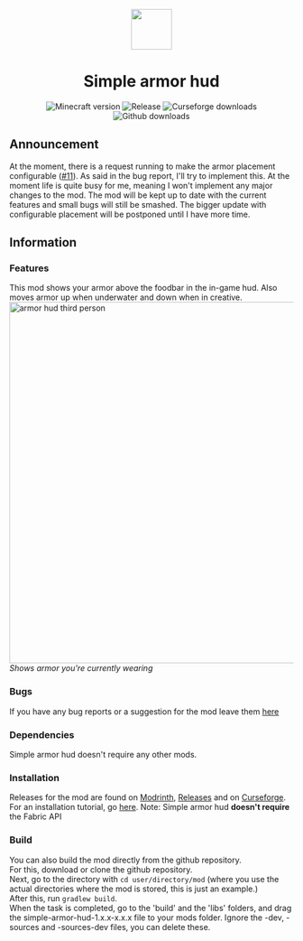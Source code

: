 <p align="center">
    <img src="https://user-images.githubusercontent.com/50689727/130094678-7640882a-e9dc-4c09-837c-e9eb1c99b0cd.png" width="72px" height="72px"/>
</p>
    
<h1 align="center">Simple armor hud</h1>

<p align="center">
    <img src="https://img.shields.io/badge/for%20MC-1.17.x,%201.18.x,%201.19.x-green" alt="Minecraft version"/>
    <img src="https://img.shields.io/github/v/release/LegoRaft/simple-armor-hud?color=yellow" alt="Release"/>
    <img src="https://cf.way2muchnoise.eu/full_517757_downloads.svg" alt="Curseforge downloads"/>
    <img src="https://img.shields.io/github/downloads/legoraft/simple-armor-hud/total" alt="Github downloads"/>
</p>

## Announcement
At the moment, there is a request running to make the armor placement configurable ([#11](https://github.com/legoraft/simple-armor-hud/issues/11)). As said in the bug report, I'll try to implement this. At the moment life is quite busy for me, meaning I won't implement any major changes to the mod. The mod will be kept up to date with the current features and small bugs will still be smashed. The bigger update with configurable placement will be postponed until I have more time.

## Information

### Features
This mod shows your armor above the foodbar in the in-game hud. Also moves armor up when underwater and down when in creative. <br>
<img src="https://user-images.githubusercontent.com/50689727/130084592-5a35579a-f300-4c6e-b6ad-9b6bd620904c.png"  alt="armor hud third person" width="640"/> <br>
_Shows armor you're currently wearing_

### Bugs
If you have any bug reports or a suggestion for the mod leave them [here](https://github.com/LegoRaft/simple-armor-hud/issues)

### Dependencies
Simple armor hud doesn't require any other mods.

### Installation
Releases for the mod are found on [Modrinth](https://modrinth.com/mod/simple-armor-hud/), [Releases](https://github.com/LegoRaft/simple-armor-hud/releases) and on [Curseforge](https://www.curseforge.com/minecraft/mc-mods/simple-armor-hud). <br>
For an installation tutorial, go [here](https://fabricmc.net/wiki/install). Note: Simple armor hud **doesn't require** the Fabric API

### Build

You can also build the mod directly from the github repository. <br>
For this, download or clone the github repository. <br>
Next, go to the directory with `cd user/directory/mod` (where you use the actual directories where the mod is stored, this is just an example.) <br>
After this, run `gradlew build`. <br>
When the task is completed, go to the 'build' and the 'libs' folders, and drag the simple-armor-hud-1.x.x-x.x.x file to your mods folder. Ignore the -dev, -sources and -sources-dev files, you can delete these.
